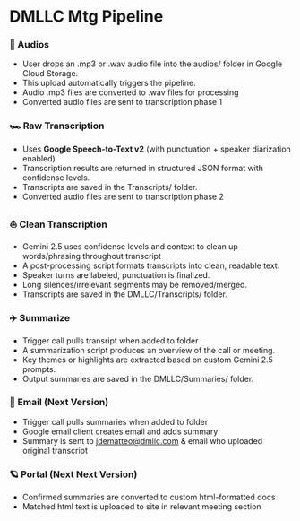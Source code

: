 # DMLLC Mtg Pipeline

### 🏁 Audios

- User drops an .mp3 or .wav audio file into the audios/ folder in Google Cloud Storage.
- This upload automatically triggers the pipeline.
- Audio .mp3 files are converted to .wav files for processing
- Converted audio files are sent to transcription phase 1

### 🏎️ Raw Transcription

- Uses **Google Speech-to-Text v2** (with punctuation + speaker diarization enabled)
- Transcription results are returned in structured JSON format with confidense levels.
- Transcripts are saved in the Transcripts/ folder.
- Converted audio files are sent to transcription phase 2

### ⛵ Clean Transcription

- Gemini 2.5 uses confidense levels and context to clean up words/phrasing throughout transcript
- A post-processing script formats transcripts into clean, readable text.
- Speaker turns are labeled, punctuation is finalized.
- Long silences/irrelevant segments may be removed/merged.
- Transcripts are saved in the DMLLC/Transcripts/ folder.

### ✈️ Summarize

- Trigger call pulls transript when added to folder
- A summarization script produces an overview of the call or meeting.
- Key themes or highlights are extracted based on custom Gemini 2.5 prompts.
- Output summaries are saved in the DMLLC/Summaries/ folder.

### 🚀 Email (Next Version)
- Trigger call pulls summaries when added to folder
- Google email client creates email and adds summary
- Summary is sent to jdematteo@dmllc.com & email who uploaded original transcript

### 🪐 Portal (Next Next Version)
- Confirmed summaries are converted to custom html-formatted docs
- Matched html text is uploaded to site in relevant meeting section
